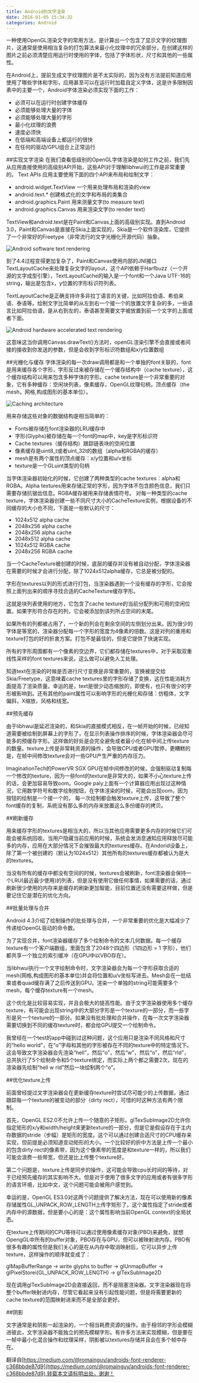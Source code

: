```yaml
---
title: Android的文字渲染
date: 2016-01-05 15:34:32
categories: Android
---
```

一种使用OpenGL渲染文字的常用方法，是计算出一个包含了显示文字的纹理图片，这通常是使用相当复杂的打包算法来最小化纹理中的冗余部分，在创建这样的图片之前必须清楚应用运行时使用的字体，包括了字体形状，尺寸和其他的一些属性。

在Android上，提前生成文字纹理图片是不太实际的，因为没有方法提前知道应用使用了哪些字体和字形，应用甚至可以在运行时加载自定义字体，这是许多限制因素中的主要一个，Android字体渲染必须实现下面的工作：

 - 必须可以在运行时创建字体缓存
 - 必须能够处理大量的字体
 - 必须能够处理大量的字形
 - 最小化纹理的浪费
 - 速度必须快
 - 在低端和高端设备上都运行的很快
 - 在任何的驱动/GPU组合上正常运行

<!--more-->

##实现文字渲染
在我们查看低级别的OpenGL字体渲染是如何工作之前，我们先从应用直接使用的高级别API开始，这些API对于理解libhwui的工作是非常重要的。
Text APIs
应用主要使用下面的四个API来布局和绘制文字：

- android.widget.TextView 一个用来处理布局和渲染的view
- android.text.*   创建格式化的文字和布局的类集合
- android.graphics.Paint 用来测量文字(to measure text)
- android.graphics.Canvas 用来渲染文字(to render text)

TextView和android.text是在Paint和Canvas上面的高级别实现。直到Android 3.0，Paint和Canvas是直接在Skia上面实现的，Skia是一个软件渲染库，它提供了一个非常好的Freetype（非常流行的文字光栅化开源代码）抽象。

![Android software text rendering](http://img.blog.csdn.net/20150519203721880)

到了4.4过程变得更加复杂了，Paint和Canvas使用内部的JNI接口TextLayoutCache来处理复杂文字的layout，这个API依赖于Harfbuzz（一个开源的文字成型引擎），TextLayoutCache的输入是一个font和一个Java UTF-16的string，输出是包含x，y位置的字形标识符列表。

TextLayoutCache是正确支持许多非拉丁语言的关键，比如阿拉伯语、希伯来语、泰语等。绘制文字比简单的从左到右一个接一个的放置文字复杂的多，一些语言比如阿拉伯语，是从右到左的，泰语甚至需要文字被放置到前一个文字的上面或者下面。

![Android hardware accelerated text rendering](http://img.blog.csdn.net/20150519203811173)

这意味这当你调用Canvas.drawText()方法时，openGL渲染引擎不会直接或者间接的接收到你发送的参数，但是会收到字形标识符数组和x/y位置数组

##光栅化与缓存
字体渲染的每一次draw调用都是和一个单独的font关联的，font是用来缓存各个字形，字形反过来被存储在一个缓存结构中（cache texture），这个缓存结构可以用来包含多种字体的字形。cache texture是一个非常重要的对象，它有多种缓存：空闲块列表，像素缓存，OpenGL纹理句柄，顶点缓存（the mesh，网格,构成图形的基本单位）。

![Caching architecture](http://img.blog.csdn.net/20150519204035520)

用来存储这些对象的数据结构是相当简单的：

- Fonts被存储在font渲染器的LRU缓存中
- 字形(Glyphs)被存储在每一个font的map中，key是字形标识符
- Cache textures（缓存结构）跟踪链表块的空闲位置
- 像素缓存是uint8_t或者uint_32t的数组（alpha和RGBA的缓存）
- mesh是有两个属性的顶点缓存：x/y位置和u/v坐标
- texture是一个GLuint类型的句柄

当字体渲染器初始化的时候，它创建了两种类型的cache textures：alpha和RGBA。Alpha textures用来存储正常的字形，因为字体不包含颜色信息，我们只需要存储抗锯齿信息。RGBA缓存被用来存储表情符号。
对每一种类型的cache texture，字体渲染器创建一些不同尺寸大小的CacheTexture实例，根据设备的不同缓存的大小也不同，下面是一些默认的尺寸：

- 1024x512 alpha cache
- 2048x256 alpha cache
- 2048x256 alpha cache
- 2048x512 alpha cache
- 1024x512 RGBA cache
- 2048x256 RGBA cache

当一个CacheTexture被创建的时候，底层的缓存并没有被自动分配，字体渲染器在需要的时候才会进行分配，除了1024x512alpha缓存，它总是被分配的。

字形在textures以列的形式进行打包，当渲染器遇到一个没有缓存的字形，它会按照上面列出来的顺序寻找合适的CacheTexture缓存字形。

这就是块列表使用的地方，它包含了cache texture的当前分配列和可用的空闲位置。如果字形符合存在的列，它会被添加到该列所占空间的末尾。

如果所有的列都被占用了，一个新的列会在剩余空间的左侧划分出来。因为很少的字体是等宽的，渲染器分配每一个字形的宽度为4像素的倍数。这是对列的重用和texture打包的好的折衷方案。打包不是最佳的，但是它提供了快速实现。

所有的字形周围都有一个像素的空边界，它们都存储在textures中，对于采取双重线性采样的font textures来说，这么做可以避免人工处理。

知道text在渲染的时候是否进行尺寸变换是非常重要的，变换被提交给Skia/Freetype，这意味着cache textures里的字形存储了变换，这在性能消耗方面提高了渲染质量。幸运的是，text是很少动态缩放的，即使有，也只有很少的字形被影响到。还有其他的paint属性可以影响字形的光栅化和存储：仿粗体，文字偏斜，X缩放，风格和线宽。

##预先缓存

由于libhwui是延迟渲染的，和Skia的直接模式相反，在一帧开始的时候，已经知道需要被绘制到屏幕上的字形了，在显示列表操作排序的时候，字体渲染器会尽可能多的预缓存字形。这样做的好处是会完全避免或者最小化在帧中间上传texture的数量。texture上传是非常耗资源的操作，会导致CPU或者GPU暂停，更糟糕的是，在帧中间修改texture会对一些GPU产生严重的内存压力。

ImaginationTech的PowerVR SGX GPU在帧中间修改的时候，会强制驱动复制每一个修改的texture，因为一些font的texture是非常大的，如果不小心texture上传的话，会更加容易导致oom。Google paly上面有一个计算器应用出现过这种情况，它用数学符号和数字绘制按钮，在字体渲染的时候，可能会出现oom，因为按钮的绘制是一个接一个的， 每一次绘制都会触发texture上传，这导致了整个font缓存的复制，系统没有那么多的内存来放置这么多份缓存的拷贝。

##刷新缓存

用来缓存字形的textures是相当大的，所以当其他应用需要更多内存的时候它们可能会被系统回收。当用户隐藏当前应用的时候，系统会发消息通知应用释放尽可能多的内存，应用在大部分情况下会摧毁最大的textures缓存。在Andorid设备上，除了第一个被创建的（默认为1024x512）其他所有的textures缓存都被认为是大的textures。

当没有所有的缓存中都没有空间的时候，textures会被刷新，font渲染器会保持一个LRU(最近最少使用)的列表，但是没有使用它做任何事情，如果需要的话，通过刷新很少使用的内存来是缓存的刷新更加智能，目前位置还没有需要这样做，但是要记住它是潜在的优化方向。

##批量处理与合并

Android 4.3介绍了绘制操作的批处理与合并，一个非常重要的优化是大幅减少了传递给OpenGL驱动的命令数。

为了实现合并，font渲染器缓存了多个绘制命令的文本几何数据。每一个缓存texture有一个客户端数组，里面包含了2048个四边形（1四边形 = 1 字形），他们都共享一个独立的索引缓冲（在GPU中以VBO存在）。

当libhwui执行一个文字绘制命令时，文字渲染器会为每一个字形获取合适的mesh(网格,构成图形的基本单位)并会将位置和u/v坐标写进去。Mesh会在一批结束或者quad缓存满了之后传送到GPU。渲染一个单独的string可能需要多个mesh，每个缓存texture有一个mesh。

这个优化是比较容易实现，并且会极大的提高性能。由于文字渲染器使用多个缓存texture，有可能会出现string中的大部分字形是一个texture的一部分，而一些字形是另一个texture的一部分。如果没有批处理和合并操作，在每一次文字渲染器需要切换到不同的缓存texture时，都会给GPU提交一个绘制命令。

我曾经在一个test的app中碰到过这种问题，这个应用只是渲染不同风格和尺寸的“hello world”，在“o”字母和其他的字形被存在不同的texture中的特定情况下。这会导致文字渲染器会先渲染“hell”，然后“o”，然后“w”，然后“o”，然后“rld”，总共执行了5个绘制命令和5个texture绑定，而实际上两个都之需要2次，现在的渲染器先绘制“hell w rld”然后一块绘制两个“o”。

##优化texture上传

前面曾经提过文字渲染器会在更新缓存texture时尝试尽可能少的上传数据，通过跟踪每一个texture的被变动的部分（dirty rect），可惜的时这种方法有两个限制。

首先，OpenGL ES2.0不允许上传一个随意的子矩形。glTexSubImage2D允许你指定矩形的x/y和width/height来更新texture的一部分，但是它是假设存在于主内存数据的stride（步幅）是矩形的宽度。这个可以通过创建合适尺寸的CPU缓存来实现，但前提是必须知道变动矩形的大小。一个比较好的折中方法是上传一个最小的包含dirty rect的像素带，因为这个像素带的宽度是和texture一样的，所以我们可能会浪费一些带宽，但还是比上传整个texture好。

第二个问题是，texture上传是同步的操作，这可能会导致cpu长时间的等待，对于已经预先缓存的其实影响不大。但是对于使用了很多文字的应用或者有很多字形的语言环境，比如中文，这个问题可能会被用户感觉到。

幸运的是，OpenGL ES3.0对这两个问题提供了解决方法，现在可以使用新的像素存储属性GL_UNPACK_ROW_LENGTH上传字矩形了。这个属性指定了stride或者内存中的源数据，但是要小心的是：这个属性影响当前OpenGL context的全局状态。

在texture上传期间的CPU等待可以通过使用像素缓存对象(PBO)来避免，就想OpengGL中所有的buffer对象，PBO存在与GPU，但可以被映射进内存。PBO有很多有趣的属性但是我们关心的是在从内存中取消映射后，它可以异步上传texture，这样操作的顺序就变成了：

glMapBufferRange → write glyphs to buffer → glUnmapBuffer → glPixelStorei(GL_UNPACK_ROW_LENGTH) → glTexSubImage2D

现在调用glTexSubImage2D会直接返回，而不是阻塞渲染器。文字渲染器现在将整个buffer映射进内存，尽管它看起来没有引起性能问题，但是将需要更新的cache texture的范围映射进来而不是全部会更好。

##阴影

文字通常是和阴影一起渲染的，一个相当耗费资源的操作。由于相邻的字形会模糊进彼此，文字渲染器不能独立的预先模糊字形。有许多方法来实现模糊，但是要在一帧中最小化混合操作和纹理采样，阴影被以textures存储并且会在多个帧中存在。

翻译自[https://medium.com/@romainguy/androids-font-renderer-c368bbde87d9](https://medium.com/@romainguy/androids-font-renderer-c368bbde87d9),转载本文请标明出处，谢谢！